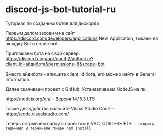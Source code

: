 # discord-js-bot-tutorial-ru
Туториал по созданию ботов для дискорда

Первым делом заходим на сайт https://discord.com/developers/applications
New Application, тыкаем на вкладку Bot и create bot.

Приглашаем бота на свой сервер:
https://discord.com/api/oauth2/authorize?client_id=айдибота&permissions=8&scope=bot

Вместо айдибота - впишите client_id бота, его можно найти в General Information.

Далее скачиваем проект с GitHub. Устанавливаем NodeJS на пк.

https://nodejs.org/en/ - Версия 14.15.3 LTS

Также для удобства скачайте Visual Studio Code - https://code.visualstudio.com/

Теперь октрываем папку с проектом в VSC, CTRL+SHIFT+` - открыть терминал
В терминале пишем npm install`
